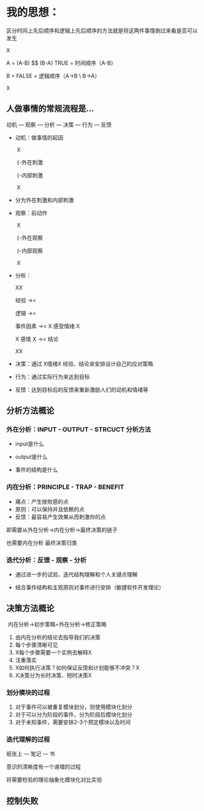 # 我的思想：



区分时间上先后顺序和逻辑上先后顺序的方法就是将这两件事情倒过来看是否可以发生

X

A =      (A-B) $$ (B-A)      TRUE = 时间顺序（A-B）

B =									   FALSE = 逻辑顺序（A->B \ B->A）

X





## 人做事情的常规流程是...

动机 — 观察 — 分析 — 决策 — 行为 — 反馈

* 动机：做事情的起因

  ​			 X

  ​			 {-外在刺激

  ​             {-内部刺激

  ​			 X

* 分为外在刺激和内部刺激

* 观察：前动作

  ​			 X

  ​			 {-外在观察 

  ​			 {-内部观察

  ​			 X

* 分析：

  XX

  经验          -><

  逻辑          -><

  事件因素  -><     X 感受情绪 X

  X 感情 X   -><    结论 

  XX

* 决策：通过 X情绪X 经验、结论来安排设计自己的应对策略

* 行为：通过实际行为来达到目标

* 反馈：达到目标后的反馈来重新激励人们的动机和情绪等

## 分析方法概论

### 外在分析：INPUT - OUTPUT - STRCUCT 分析方法

* input是什么

* output是什么

* 事件的结构是什么

### 内在分析：PRINCIPLE - TRAP - BENEFIT

* 痛点：产生挫败感的点
* 原则：可以保持并且依赖的点
* 反馈：最容易产生效果从而刺激你的点

即需要从外在分析->内在分析->最终决策的链子

也需要内在分析 最终决策归类



### 迭代分析：反馈 - 观察 - 分析

* 通过进一步的试验，迭代结构理解和个人关键点理解

* 结合事件结构和主观原则对事件进行安排（敏捷软件开发理论）

##  决策方法概论

​			内在分析->初步策略=外在分析->修正策略

1. 由内在分析的结论去指导我们的决策
2. 每个步骤清晰可见
3. X每个步骤需要一个实例去解释X
4. 注重落实
5. X如何执行决策？如何保证反馈和计划能够不冲突？X
6. X决策分为长时决策、短时决策X



### 划分模块的过程

1. 对于事件可以被重复模块划分，则使用模块化划分
2. 对于可以分为阶段的事件，分为阶段后模块化划分
3. 对于未知事件，需要安排2-3个预定模块以及时间

### 迭代理解的过程

纸张上 — 笔记 — 书

意识的清晰度有一个递增的过程

将需要检验的理论抽象化模块化对比实验

## 控制失败


